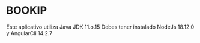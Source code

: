 # BOOKIP
Este aplicativo utiliza Java JDK 11.o.15
Debes tener instalado NodeJs 18.12.0 y AngularCli 14.2.7
